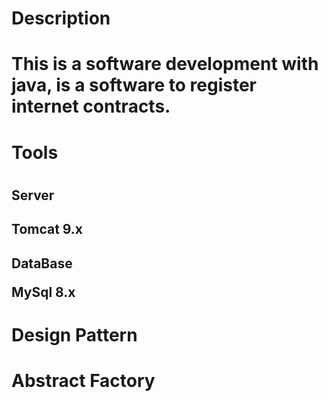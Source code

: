 <h1>Description<h1/>
  <p>This is a software development with java, is a software to register internet contracts.<p/>
<h1>Tools<h1/>
  <h2>Server<h2/>
    <p>Tomcat 9.x<p/>
  <h2>DataBase</>
    <p>MySql 8.x<p/>
<h1>Design Pattern <h1/>
  <p>Abstract Factory<p/> 
